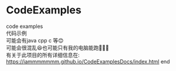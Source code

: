 # CodeExamples
code examples<br />
代码示例 <br />
可能会有java cpp c 等😊 <br />
可能会很混乱😆也可能只有我的电脑能跑🤣🤣🤣 <br />
有关于此项目的所有详细信息在: <br />
https://iammmmmmm.github.io/CodeExamplesDocs/index.html
end  <br />
